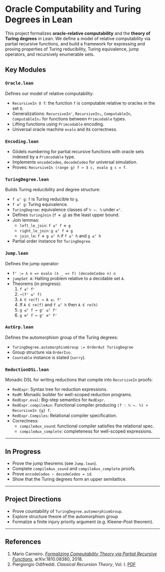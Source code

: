 # Oracle Computability and Turing Degrees in Lean

This project formalizes **oracle-relative computability** and the **theory of Turing degrees** in Lean. We define a model of relative computability via partial recursive functions, and build a framework for expressing and proving properties of Turing reducibility, Turing equivalence, jump operators, and recursively enumerable sets.

## Key Modules

### `Oracle.lean`

Defines our model of relative computability:

- `RecursiveIn O f`: the function `f` is computable relative to oracles in the set `O`.
- Generalizations: `RecursiveIn'`, `RecursiveIn₂`, `ComputableIn`, `ComputableIn₂` for functions between `Primcodable` types.
- Lifting functions using `Primcodable` encoding.
- Universal oracle machine `evalo` and its correctness.

### `Encoding.lean`

- Gödels numbering for partial recursive functions with oracle sets indexed by a `Primcodable` type.
- Implements `encodeCodeo`, `decodeCodeo` for universal simulation.
- Proves: `RecursiveIn (range g) f ↔ ∃ c, evalo g c = f`.

### `TuringDegree.lean`

Builds Turing reducibility and degree structure:

- `f ≤ᵀ g`: `f` is Turing reducible to `g`.
- `f ≡ᵀ g`: Turing equivalence.
- `TuringDegree`: equivalence classes of `ℕ →. ℕ` under `≡ᵀ`.
- Defines `turingJoin` (`f ⊕ g`) as the least upper bound.
- Join lemmas:
  - `left_le_join`: `f ≤ᵀ f ⊕ g`
  - `right_le_join`: `g ≤ᵀ f ⊕ g`
  - `join_le`: `f ⊕ g ≤ᵀ h` if `f ≤ᵀ h` and `g ≤ᵀ h`
- Partial order instance for `TuringDegree`.

### `Jump.lean`

Defines the jump operator:

- `f⌜ := λ n => evalo (λ _ => f) (decodeCodeo n) n`
- `jumpSet A`: Halting problem relative to a decidable set `A`.
- Theorems (in progress):
  1. `f ≤ᵀ f⌜`
  2. `¬(f⌜ ≤ᵀ f)`
  3. `A ∈ re(f) ↔ A ≤₁ f⌜`
  4. If `A ∈ re(f)` and `f ≤ᵀ h` then `A ∈ re(h)`
  5. `g ≤ᵀ f ↔ g⌜ ≤ᵀ f⌜`
  6. `g ≡ᵀ f ↔ g⌜ ≡ᵀ f⌜`

### `AutGrp.lean`

Defines the automorphism group of the Turing degrees:

- `TuringDegree.automorphismGroup := OrderAut TuringDegree`
- Group structure via `OrderIso`.
- `Countable` instance is stated (`sorry`).

### `ReductionDSL.lean`

Monadic DSL for writing reductions that compile into `RecursiveIn` proofs:

- `RedExpr`: Syntax tree for reduction expressions.
- `RedM`: Monadic builder for well-scoped reduction programs.
- `RedExpr.eval`: Big-step semantics for `RedExpr`.
- `RedExpr.compileAux`: Functional compiler producing `(f : ℕ →. ℕ) × RecursiveIn {g} f`.
- `RedExpr.Compiles`: Relational compiler specification.
- Correctness:
  - `compileAux_sound`: functional compiler satisfies the relational spec.
  - `compileAux_complete`: completeness for well-scoped expressions.

---

## In Progress

- Prove the jump theorems (see `Jump.lean`).
- Complete `compileAux_sound` and `compileAux_complete` proofs.
- Prove `encodeCodeo ∘ decodeCodeo = id`.
- Show that the Turing degrees form an upper semilattice.

---

## Project Directions

- Prove countability of `TuringDegree.automorphismGroup`.
- Explore structure theore of the automorphism group
- Formalize a finite injury priority argument (e.g. Kleene–Post theorem).

---

## References

1. Mario Carneiro. [*Formalizing Computability Theory via Partial Recursive Functions*](https://arxiv.org/pdf/1810.08380), arXiv:1810.08380, 2018.  
2. Piergiorgio Odifreddi. *Classical Recursion Theory*, Vol. I. [PDF](http://www.piergiorgioodifreddi.it/wp-content/uploads/2010/10/CRT1.pdf)
